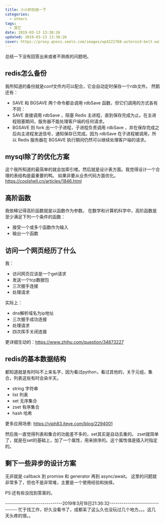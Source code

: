 ```yaml
---
title: 小小的总结一下
categories:
  - others
tags:
  - 其它
date: 2019-03-13 13:38:26
updated: 2019-03-13 13:38:26
cover: https://proxy.qnoss.seeln.com/images/wp4221768-asteroid-belt-wallpapers.jpg
---
```

总结一下没有回答出来或者不熟练的问题吧。
## redis怎么备份
我所知道的备份就是conf文件内可以配合，它会自动定时保存一个rdb文件。
然鹅还有：
- SAVE 和 BGSAVE 两个命令都会调用 rdbSave 函数，但它们调用的方式各有不同：
- SAVE 直接调用 rdbSave ，阻塞 Redis 主进程，直到保存完成为止。在主进程阻塞期间，服务器不能处理客户端的任何请求。
- BGSAVE 则 fork 出一个子进程，子进程负责调用 rdbSave ，并在保存完成之后向主进程发送信号，通知保存已完成。因为 rdbSave 在子进程被调用，所以 Redis 服务器在 BGSAVE 执行期间仍然可以继续处理客户端的请求。

## mysql除了的优化方案
这个我所知道的最简单的就会加索引喽。然后就是设计表方面。我觉得设计一个合理的表结构是最重要的鸭。
如果非要从业务代码方面优化。
https://coolshell.cn/articles/1846.html

## 高阶函数
我依稀记得高阶函数就是以函数作为参数。
在数学和计算机科学中，高阶函数是至少满足下列一个条件的函数：
- 接受一个或多个函数作为输入
- 输出一个函数

## 访问一个网页经历了什么
我：
- 访问网页应该是一个get请求
- 发送一个tcp数据包
- 三次握手连接
- 处理请求

实际上：
- dns解析域名为ip地址
- 三次握手成功连接
- 处理请求
- 四次挥手关闭连接

更详细生动的：https://www.zhihu.com/question/34873227

## redis的基本数据结构
都知道就是有时叫不上来名字，因为看过python，看过其他的，关于元组，集合，列表这些有时会染半天。
- string 字符串
- list  列表
- set   无序集合
- zset  有序集合
- hash  哈希

更多应用场景: https://yjph83.iteye.com/blog/2294001

然后我一直觉得列表和集合的功能差不多的，set其实是自动去重的。
zset就简单了，就是在set的基础上，加了一个属性，用来排序的。这个属性值是插入时指定的。

## 剩下一些异步的设计方案
无非就是 callback  到 promise 和 generator 再到 async/await。
这里的问题就非常多了，但也不是非常难，主要是一个使用经验和抉择。

PS:还有些没找到答案的。

-----------------------------2019年3月18日21:36:32-------------------------------
忙于找工作，好久没看书了，成都呆了这么久也没玩过几个地方。。。这几天头疼的很。。